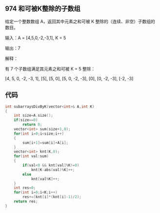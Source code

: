 ## 974 和可被K整除的子数组

给定一个整数数组 A，返回其中元素之和可被 K 整除的（连续、非空）子数组的数目。

输入：A = [4,5,0,-2,-3,1], K = 5

输出：7

解释：

有 7 个子数组满足其元素之和可被 K = 5 整除：

[4, 5, 0, -2, -3, 1], [5], [5, 0], [5, 0, -2, -3], [0], [0, -2, -3], [-2, -3]

## 代码

```C++
int subarraysDivByK(vector<int>& A,int K)
{
    int size=A.size();
    if(size==0)
        return 0;
    vector<int> sum(size+1,0);
    for(int i=0;i<size;i++)
    {
        sum[i+1]=sum[i]+A[i];
    }
    vector<int> knt(K,0);
    for(int val:sum)
    {
        if(val<0 && knt[val]%K!=0)
            knt[K-abs(val)%K]++;
        else
            knt[val%K]++;
    }
    int res=0;
    for(int i=0;i<K;i++)
        res+=(knt[i]*(knt[i]-1)/2);
    return res;
}
```
